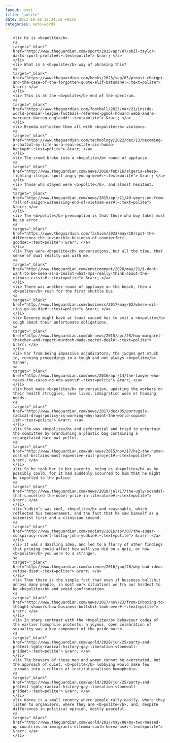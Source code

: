 ```yaml
---
layout: post
title: "polite"
date: 2023-10-10 12:34:56 +0530
categories: auto-words
---
```

<ol>

    <li> He is <b>polite</b>.
    <a 
    target="_blank" 
    href="http://www.theguardian.com/sport/2015/apr/07/phil-taylor-darts-sport-profile#:~:text=polite"> &rarr; </a>
    </li>
    <li> What is a <b>polite</b> way of phrasing this?
    <a 
    target="_blank" 
    href="https://www.theguardian.com/books/2023/sep/05/proust-chatgpt-and-the-case-of-the-forgotten-quote-elif-batuman#:~:text=polite"> &rarr; </a>
    </li>
    <li> This is at the <b>polite</b> end of the spectrum.
    <a 
    target="_blank" 
    href="https://www.theguardian.com/football/2023/mar/21/inside-world-premier-league-football-referees-pgmol-howard-webb-andre-marriner-darren-england#:~:text=polite"> &rarr; </a>
    </li>
    <li> Brenda deflected them all with <b>polite</b> violence.
    <a 
    target="_blank" 
    href="https://www.theguardian.com/technology/2022/dec/13/becoming-a-chatbot-my-life-as-a-real-estate-ais-human-backup#:~:text=polite"> &rarr; </a>
    </li>
    <li> The crowd broke into a <b>polite</b> round of applause.
    <a 
    target="_blank" 
    href="http://www.theguardian.com/news/2018/feb/16/algeria-sheep-fighting-illegal-sport-angry-young-men#:~:text=polite"> &rarr; </a>
    </li>
    <li> Those who stayed were <b>polite</b>, and almost hesitant.
    <a 
    target="_blank" 
    href="http://www.theguardian.com/news/2015/apr/21/40-years-on-from-fall-of-saigon-witnessing-end-of-vietnam-war#:~:text=polite"> &rarr; </a>
    </li>
    <li> The <b>polite</b> presumption is that those who buy fakes must be in error.
    <a 
    target="_blank" 
    href="https://www.theguardian.com/fashion/2022/may/10/spot-the-difference-the-invincible-business-of-counterfeit-goods#:~:text=polite"> &rarr; </a>
    </li>
    <li> They were <b>polite</b> conversations, but all the time, that sense of dual reality was with me.
    <a 
    target="_blank" 
    href="http://www.theguardian.com/environment/2020/may/21/i-dont-want-to-be-seen-as-a-zealot-what-mps-really-think-about-the-climate-crisis#:~:text=polite"> &rarr; </a>
    </li>
    <li> There was another round of applause on the beach, then a <b>polite</b> rush for the first shuttle bus.
    <a 
    target="_blank" 
    href="http://www.theguardian.com/business/2017/may/02/where-oil-rigs-go-to-die#:~:text=polite"> &rarr; </a>
    </li>
    <li> Decency might have at least caused her to emit a <b>polite</b> cough about their unfortunate obligations.
    <a 
    target="_blank" 
    href="http://www.theguardian.com/uk-news/2015/apr/28/how-margaret-thatcher-and-rupert-murdoch-made-secret-deal#:~:text=polite"> &rarr; </a>
    </li>
    <li> Far from being impassive adjudicators, the judges get stuck in, running proceedings in a tough and not always <b>polite</b> manner.
    <a 
    target="_blank" 
    href="http://www.theguardian.com/news/2016/apr/14/the-lawyer-who-takes-the-cases-no-one-wants#:~:text=polite"> &rarr; </a>
    </li>
    <li> Most made <b>polite</b> conversation, updating the workers on their health struggles, love lives, immigration woes or housing needs.
    <a 
    target="_blank" 
    href="http://www.theguardian.com/news/2017/dec/05/portugals-radical-drugs-policy-is-working-why-hasnt-the-world-copied-it#:~:text=polite"> &rarr; </a>
    </li>
    <li> She was <b>polite</b> and deferential and tried to entertain the committee by brandishing a plastic bag containing a regurgitated barn owl pellet.
    <a 
    target="_blank" 
    href="http://www.theguardian.com/uk-news/2015/nov/17/hs2-the-human-cost-of-britains-most-expensive-rail-project#:~:text=polite"> &rarr; </a>
    </li>
    <li> So he took her to her parents, being as <b>polite</b> as he possibly could, for it had suddenly occurred to him that he might be reported to the police.
    <a 
    target="_blank" 
    href="http://www.theguardian.com/news/2018/jul/17/the-ugly-scandal-that-cancelled-the-nobel-prize-in-literature#:~:text=polite"> &rarr; </a>
    </li>
    <li> Yudkin’s was cool, <b>polite</b> and reasonable, which reflected his temperament, and the fact that he saw himself as a scientist first and a clinician second.
    <a 
    target="_blank" 
    href="http://www.theguardian.com/society/2016/apr/07/the-sugar-conspiracy-robert-lustig-john-yudkin#:~:text=polite"> &rarr; </a>
    </li>
    <li> It was a dazzling idea, and led to a flurry of other findings that priming could affect how well you did on a quiz, or how <b>polite</b> you were to a stranger.
    <a 
    target="_blank" 
    href="http://www.theguardian.com/science/2016/jun/28/why-bad-ideas-refuse-die#:~:text=polite"> &rarr; </a>
    </li>
    <li> Then there is the simple fact that even if business bullshit annoys many people, in most work situations we try our hardest to be <b>polite</b> and avoid confrontation.
    <a 
    target="_blank" 
    href="http://www.theguardian.com/news/2017/nov/23/from-inboxing-to-thought-showers-how-business-bullshit-took-over#:~:text=polite"> &rarr; </a>
    </li>
    <li> In sharp contrast with the <b>polite</b> behaviour codes of the earlier homophile protests, a joyous, open celebration of sexuality was a key component of the pride march.
    <a 
    target="_blank" 
    href="http://www.theguardian.com/world/2020/jun/25/party-and-protest-lgbtq-radical-history-gay-liberation-stonewall-pride#:~:text=polite"> &rarr; </a>
    </li>
    <li> The bravery of these men and women cannot be overstated, but the approach of quiet, <b>polite</b> lobbying would make few inroads into a culture of institutionalised homophobia.
    <a 
    target="_blank" 
    href="http://www.theguardian.com/world/2020/jun/25/party-and-protest-lgbtq-radical-history-gay-liberation-stonewall-pride#:~:text=polite"> &rarr; </a>
    </li>
    <li> Korea is a small country where people rally easily, where they listen to organisers, where they are <b>polite</b>, and, despite differences in political opinion, mostly peaceful.
    <a 
    target="_blank" 
    href="http://www.theguardian.com/world/2017/may/08/my-two-messed-up-countries-an-immigrants-dilemma-south-korea-us#:~:text=polite"> &rarr; </a>
    </li>